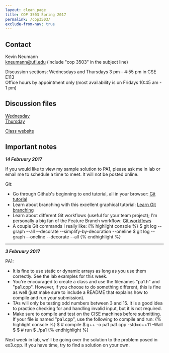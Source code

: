 ```yaml
---
layout: clean_page
title: COP 3503 Spring 2017
permalink: /cop3503/
exclude-from-nav: true
---
```


## Contact
Kevin Neumann  
[kneumann@ufl.edu](mailto:kneumann@ufl.edu) (include "cop 3503" in the subject line)  

Discussion sections: Wednesdays and Thursdays 3 pm - 4:55 pm in CSE E113  
Office hours by appointment only (most availability is on Fridays 10:45 am - 1 pm)

## Discussion files
[Wednesday](https://www.dropbox.com/sh/l9d2jpk750d47pi/AAByCLnkA9MckR7pkbW_VBuWa?dl=0)  
[Thursday](https://www.dropbox.com/sh/fmf567szkn5sepd/AADpK1UlfWJT5Deg7rmYTvjka?dl=0)  

[Class website](http://www.cise.ufl.edu/class/cop3503sp17/)  

## Important notes
***14 February 2017***  

If you would like to view my sample solution to PA1, please ask me in lab or email me to schedule a time to meet. It will not be posted online.  

Git:

* Go through Github's beginning to end tutorial, all in your browser: [Git tutorial](https://try.github.io/)  
* Learn about branching with this excellent graphical tutorial: [Learn Git branching](http://learngitbranching.js.org/)  
* Learn about different Git workflows (useful for your team project); I'm personally a big fan of the Feature Branch workflow: [Git workflows](https://www.atlassian.com/git/tutorials/comparing-workflows)  
* A couple Git commands I really like:
{% highlight console %}
$ git log --graph --all --decorate --simplify-by-decoration --oneline
$ git log --graph --oneline --decorate --all
{% endhighlight %}

---
***3 February 2017***  

PA1:

* It is fine to use static or dynamic arrays as long as you use them correctly. See the lab examples for this week.  
* You're encouraged to create a class and use the filenames "pa1.h" and "pa1.cpp". However, if you choose to do something different, this is fine as well (just make sure to include a README that explains how to compile and run your submission).  
* TAs will only be testing odd numbers between 3 and 15. It is a good idea to practice checking for and handling invalid input, but it is not required.  
* Make sure to compile and test on the CISE machines before submitting. If your file is named "pa1.cpp", use the following to compile and run:
{% highlight console %}
$ # compile
$ g++ -o pa1 pa1.cpp -std=c++11 -Wall
$ 
$ # run
$ ./pa1
{% endhighlight %}  

Next week in lab, we'll be going over the solution to the problem posed in ex3.cpp. If you have time, try to find a solution on your own.
